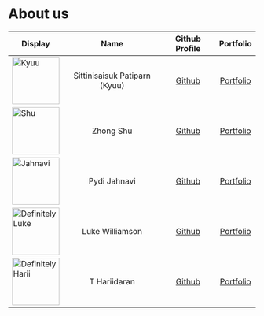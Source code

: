 # About us

Display | Name | Github Profile | Portfolio
--------|:----:|:--------------:|:---------:
<img src="https://files.catbox.moe/m34fwn.png" width=96 alt="Kyuu" /> | Sittinisaisuk Patiparn (Kyuu) | [Github](https://github.com/kagiura) | [Portfolio](docs/team/kagiura.md)
<img src="" width=96 alt="Shu" /> | Zhong Shu | [Github](https://github.com/shuu4/) | [Portfolio](docs/team/shuu4.md)
<img src="" width=96 alt="Jahnavi" /> | Pydi Jahnavi | [Github](https://github.com/pjahn31) | [Portfolio](docs/team/pjahn31.md)
<img src="https://static.wikia.nocookie.net/meme-cats/images/c/ca/El_Gato_Original.png/revision/latest?cb=20240125003752" width=96 alt="Definitely Luke" /> | Luke Williamson | [Github](https://github.com/gitHST) | [Portfolio](docs/team/githst.md)
<img src="https://clasebcn.com/wp-content/uploads/2020/04/harold-thumb.jpg" width=96 alt="Definitely Harii" /> | T Hariidaran | [Github](https://github.com/vegetablestabber) | [Portfolio](docs/team/johndoe.md)
